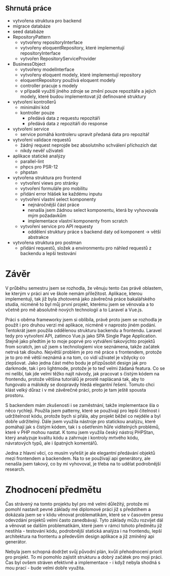 ## Shrnutá práce
- vytvořena struktura pro backend
- migrace databáze
- seed databáze
- RepositoryPattern
  - vytvořeny repositoryInterface
  - vytvořeny eloquentRepository, které implementují repositoryInterface
  - vytvořen RepositoryServiceProvider
- BusinessObject
  - vytvořeny modelInterface
  - vytvořeny eloquent modely, které implementují repository
  - eloquentRepository používá eloquent modely
  - controller pracuje s modely
  - v případě využití jiného zdroje se změní pouze repozitáře a jejich modely, které budou implementovat již definované struktury
 - vytvoření kontrollerů
   - minimální kód
   - kontroller pouze
     - předává data z requestu repozitáři
     - předává data z repozitáři do response
 - vytvoření service
   - service pomáhá kontroleru upravit předaná data pro repozitář
 - vytvoření validace requestů
   - žádný request neprojde bez absolutního schválení příchozích dat
   - nikdy nevěř uživateli
 - aplikace statické analýzy
   - parallel-lint
   - phpcs pro PSR-12
   - phpstan
- vytvořena struktura pro frontend
   - vytvoření views pro stránky
   - vytvoření formuláře pro mobilitu
   - přidání error hlášek ke každému inputu
   - vytvoření vlastní select komponenty
     - nejnáročnější část práce
     - nenašla jsem žádnou select komponentu, která by vyhovovala mým požadavkům
     - implementace vlastní komponenty from scratch
   - vytvoření service pro API requesty
     - oddělení struktury práce s backend daty od komponent → větší abstrakce
- vytvořena struktura pro postman
  - přidání requestů, složek a environmentu pro náhled requestů z backendu a lepší testování
# Závěr
V průběhu semestru jsem se rozhodla, že věnuju tento čas právě oblastem, ke kterým v práci ani ve škole nemám příležitost. Aplikace, kterou implementuji, tak již byla zhotovená jako závěrečná práce bakalářského studia, nicméně to byl můj první projekt, kterému jsem se věnovala a to včetně pro mě absolutně nových technologií a to Laravel a Vue.js.

Práci s oběma frameworky jsem si oblíbila, právě proto jsem se rozhodla je použít i pro druhou verzi mé aplikace, nicméně v naprosto jiném podání. Tentokrát jsem použila oddělenou strukturu backendu a frontendu. Laravel tedy pro vytvoření API, zatímco Vue.js jako SPA Single Page Application. Stejně jako předtím je to moje poprvé pro vytváření takovýchto projektů from scratch, jen už jsem s technologiemi více seznámena, takže začátek netrvá tak dlouho.
Největší problém je pro mě práce s frontendem, protože je to pro mě větší neznámá a na tom, co vidí uživatel je vždycky co zlepšovat. Jako jedna část mého bodu je přizpůsobit design jak pro darkmode, tak i pro lightmode, protože je to teď velmi žádaná featura. Co se mi nelíbí, tak jde velmi těžko najít návody, jak pracovat s čistým kódem na frontendu, protože většina tutoriálů je prostě naplácaná tak, aby to fungovalo a málokdy se doopravdy hledá elegantní řešení. Tomuto chci klást velký důraz i v mé závěrečné práci, proto je tam ještě spousta prostoru.

S backendem mám zkušenosti i se zaměstnání, takže implementace šla o něco rychleji. Použila jsem patterny, které se používají pro lepší čitelnost i udržitelnost kódu, protože bych si přála, aby projekt běžel co nejdéle a byl dobře udržitelný. Dále jsem využila nástroje pro statickou analýzu, které pomáhají jak s čistým kódem, tak i s ošetřením hůře viditelných problémů, které v PHP mohou nastat. K tomu jsem využila český nástroj PHPStan, který analyzuje kvalitu kódu a zahrnuje i kontroly mrtvého kódu, návratových typů, ale i špatných komentářů.

Jedna z hlavní věcí, co musím vyřešit je ale elegantní předávání objektů mezi frontendem a backendem. Na to se používají api generátory, ale nenašla jsem takový, co by mi vyhovoval, je třeba na to udělat podrobnější research.

# Zhodnocení předmětu
Čas strávený na tomto projektu byl pro mě velmi důležitý, protože mi pomohl nastavit pevné základy mé diplomové práci již s předstihem a dokázala jsem se v klidu věnovat problematikám, které se v časovém presu odevzdání projektů velmi často zanedbávají. Tyto základy můžu rozvíjet dál a věnovat se dalším problematikám, které jsem v rámci tohoto předmětu již nestihla - testování kódu, podrobnější statická analýza i na frontendu, lepší architektura na frontentu a především design aplikace a již zmíněný api generátor.

Nebyla jsem schopná dodržet svůj původní plán, kvůli přehodnocení priorit pro projekt. To mi pomohlo zajistit strukturu a dobrý začátek pro moji práci. Čas byl ovšem stráven efektivně a implementace - i když nebyla shodná s mou prací - bude velmi dobře využita. 
